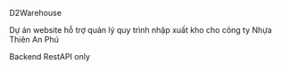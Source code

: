 D2Warehouse 

Dự án website hỗ trợ quản lý quy trình nhập xuất kho cho công ty Nhựa Thiên An Phú

Backend RestAPI only
 
